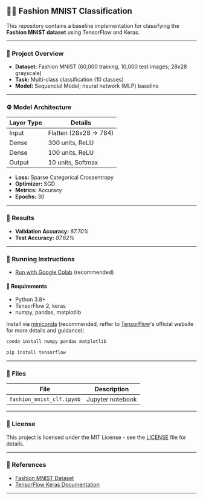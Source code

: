 ## 🕺🏻 Fashion MNIST Classification

This repository contains a baseline implementation for classifying the **Fashion MNIST dataset** using TensorFlow and Keras.

---
### 📝 Project Overview

- **Dataset:** Fashion MNIST (60,000 training, 10,000 test images; 28x28 grayscale)
- **Task:** Multi-class classification (10 classes)
- **Model:** Sequencial Model; neural network (MLP) baseline

---
### ⚙️ Model Architecture

| Layer Type | Details |
|---|---|
| Input | Flatten (28x28 → 784) |
| Dense | 300 units, ReLU |
| Dense | 100 units, ReLU |
| Output | 10 units, Softmax |

- **Loss:** Sparse Categorical Crossentropy
- **Optimizer:** SGD
- **Metrics:** Accuracy
- **Epochs:** 30

---
### 🚀 Results

- **Validation Accuracy:** *87.70%*
- **Test Accuracy:** *87.62%*

---
### 🔧 Running Instructions

- [Run with Google Colab](https://colab.research.google.com/drive/1epxaNQHkUGV2i0aTZUupd8iYg6ygIBOS?usp=sharing) (recommended)

#### 📌 Requirements

* Python 3.8+
* TensorFlow 2, keras
* numpy, pandas, matplotlib


Install via [miniconda](https://www.anaconda.com/docs/getting-started/miniconda/main) (recommended, reffer to [TensorFlow](https://www.tensorflow.org/install)'s official website for more details and guidance):

```python
conda install numpy pandas matplotlib
```
```python
pip install tensorflow
```

---
### 📁 Files

| File | Description |
|---|---|
| `fashion_mnist_clf.ipynb` | Jupyter notebook|

---

### 📜 License

This project is licensed under the MIT License - see the [LICENSE](LICENSE) file for details.

---

### 🔗 References

- [Fashion MNIST Dataset](https://github.com/zalandoresearch/fashion-mnist)
- [TensorFlow Keras Documentation](https://www.tensorflow.org/api_docs/python/tf/keras)

---

